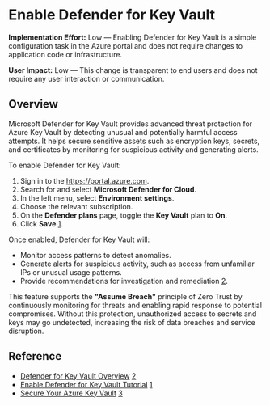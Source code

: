 # Enable Defender for Key Vault

**Implementation Effort:** Low — Enabling Defender for Key Vault is a simple configuration task in the Azure portal and does not require changes to application code or infrastructure.

**User Impact:** Low — This change is transparent to end users and does not require any user interaction or communication.

## Overview

Microsoft Defender for Key Vault provides advanced threat protection for Azure Key Vault by detecting unusual and potentially harmful access attempts. It helps secure sensitive assets such as encryption keys, secrets, and certificates by monitoring for suspicious activity and generating alerts.

To enable Defender for Key Vault:

1. Sign in to the <https://portal.azure.com>.
2. Search for and select **Microsoft Defender for Cloud**.
3. In the left menu, select **Environment settings**.
4. Choose the relevant subscription.
5. On the **Defender plans** page, toggle the **Key Vault** plan to **On**.
6. Click **Save** [1](https://learn.microsoft.com/en-us/azure/defender-for-cloud/tutorial-enable-key-vault-plan).

Once enabled, Defender for Key Vault will:

- Monitor access patterns to detect anomalies.
- Generate alerts for suspicious activity, such as access from unfamiliar IPs or unusual usage patterns.
- Provide recommendations for investigation and remediation [2](https://learn.microsoft.com/en-us/azure/defender-for-cloud/defender-for-key-vault-introduction).

This feature supports the **"Assume Breach"** principle of Zero Trust by continuously monitoring for threats and enabling rapid response to potential compromises. Without this protection, unauthorized access to secrets and keys may go undetected, increasing the risk of data breaches and service disruption.

## Reference

- [Defender for Key Vault Overview](https://learn.microsoft.com/en-us/azure/defender-for-cloud/defender-for-key-vault-introduction) [2](https://learn.microsoft.com/en-us/azure/defender-for-cloud/defender-for-key-vault-introduction)
- [Enable Defender for Key Vault Tutorial](https://learn.microsoft.com/en-us/azure/defender-for-cloud/tutorial-enable-key-vault-plan) [1](https://learn.microsoft.com/en-us/azure/defender-for-cloud/tutorial-enable-key-vault-plan)
- [Secure Your Azure Key Vault](https://learn.microsoft.com/en-us/azure/key-vault/general/secure-key-vault) [3](https://learn.microsoft.com/en-us/azure/key-vault/general/secure-key-vault)
